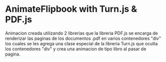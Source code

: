 ﻿# AnimateFlipbook with Turn.js & PDF.js
<p style="text-aling: center;">Animacion creada utilizando 2 librerias que la libreria PDF.js se encarga de renderizar las paginas de los documentos .pdf en varios contenedores "div" los cuales se les agrega una clase especial de la libreria Turn.js que oculta los contenedores "div" y crea una animacion de tipo libro al pasar de pagina.</p>
